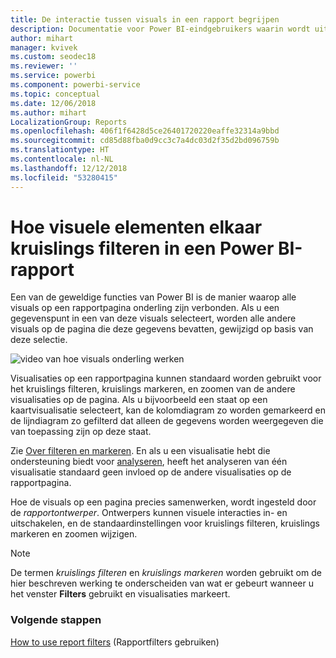 ```yaml
---
title: De interactie tussen visuals in een rapport begrijpen
description: Documentatie voor Power BI-eindgebruikers waarin wordt uitgelegd hoe visuals op een rapportpagina werken.
author: mihart
manager: kvivek
ms.custom: seodec18
ms.reviewer: ''
ms.service: powerbi
ms.component: powerbi-service
ms.topic: conceptual
ms.date: 12/06/2018
ms.author: mihart
LocalizationGroup: Reports
ms.openlocfilehash: 406f1f6428d5ce26401720220eaffe32314a9bbd
ms.sourcegitcommit: cd85d88fba0d9cc3c7a4dc03d2f35d2bd096759b
ms.translationtype: HT
ms.contentlocale: nl-NL
ms.lasthandoff: 12/12/2018
ms.locfileid: "53280415"
---
```

# <a name="how-visuals-cross-filter-each-other-in-a-power-bi-report"></a>Hoe visuele elementen elkaar kruislings filteren in een Power BI-rapport
Een van de geweldige functies van Power BI is de manier waarop alle visuals op een rapportpagina onderling zijn verbonden. Als u een gegevenspunt in een van deze visuals selecteert, worden alle andere visuals op de pagina die deze gegevens bevatten, gewijzigd op basis van deze selectie. 

![video van hoe visuals onderling werken](media/end-user-interactions/interactions.gif)

Visualisaties op een rapportpagina kunnen standaard worden gebruikt voor het kruislings filteren, kruislings markeren, en zoomen van de andere visualisaties op de pagina. Als u bijvoorbeeld een staat op een kaartvisualisatie selecteert, kan de kolomdiagram zo worden gemarkeerd en de lijndiagram zo gefilterd dat alleen de gegevens worden weergegeven die van toepassing zijn op deze staat.

Zie [Over filteren en markeren](../power-bi-reports-filters-and-highlighting.md). En als u een visualisatie hebt die ondersteuning biedt voor [analyseren](../power-bi-visualization-drill-down.md), heeft het analyseren van één visualisatie standaard geen invloed op de andere visualisaties op de rapportpagina. 

Hoe de visuals op een pagina precies samenwerken, wordt ingesteld door de *rapportontwerper*. Ontwerpers kunnen visuele interacties in- en uitschakelen, en de standaardinstellingen voor kruislings filteren, kruislings markeren en zoomen wijzigen.
  
> [!NOTE]
> De termen *kruislings filteren* en *kruislings markeren* worden gebruikt om de hier beschreven werking te onderscheiden van wat er gebeurt wanneer u het venster **Filters** gebruikt en visualisaties markeert.  

### <a name="next-steps"></a>Volgende stappen
[How to use report filters](../power-bi-how-to-report-filter.md) (Rapportfilters gebruiken)
